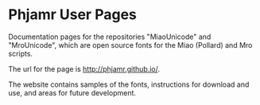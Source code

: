 # Phjamr User Pages

Documentation pages for the repositories "MiaoUnicode" and "MroUnicode", which are open source fonts for the Miao (Pollard) and Mro scripts.

The url for the page is http://phjamr.github.io/.

The website contains samples of the fonts, instructions for download and use, and areas for future development.
